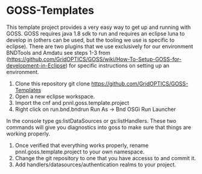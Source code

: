 # GOSS-Templates
This template project provides a very easy way to get up and running with GOSS.  GOSS requires java 1.8 sdk to run and requires an eclipse luna to develop in (others can be used, but the tooling we use is specific to eclipse).  There are two plugins that we use exclusively for our environment BNDTools and Amdatu see steps 1-3 from (https://github.com/GridOPTICS/GOSS/wiki/How-To-Setup-GOSS-for-development-in-Eclipse) for specific instructions on setting up an environment.  

 1. Clone this repository git clone https://github.com/GridOPTICS/GOSS-Templates
 2. Open a new eclipse workspace.
 3. Import the cnf and pnnl.goss.template.project
 4. Right click on run.bnd.bndrun Run As -> Bnd OSGi Run Launcher

In the console type gs:listDataSources or gs:listHandlers.  These two commands will give you diagnostics into goss to make sure that things are working properly.

 1. Once verified that everything works properly, rename pnnl.goss.template.project to your own namespace.
 2. Change the git repository to one that you have accesss to and commit it.
 3. Add handlers/datasources/authentication realms to  your project.

 
